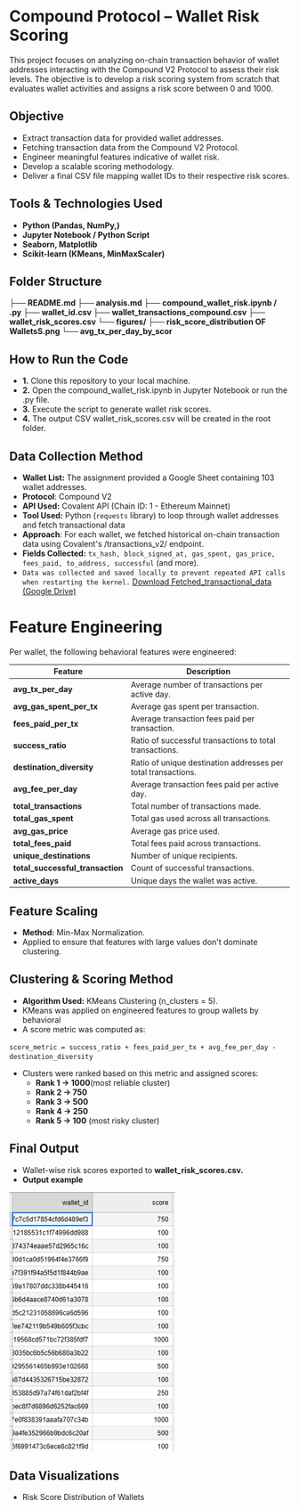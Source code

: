 # Compound Protocol – Wallet Risk Scoring 

This project focuses on analyzing on-chain transaction behavior of wallet addresses interacting with the Compound V2 Protocol to assess their risk levels. The objective is to develop a risk scoring system from scratch that evaluates wallet activities and assigns a risk score between 0 and 1000.
## Objective
- Extract transaction data for provided wallet addresses.
- Fetching transaction data from the Compound V2 Protocol.
- Engineer meaningful features indicative of wallet risk.
- Develop a scalable scoring methodology.
- Deliver a final CSV file mapping wallet IDs to their respective risk scores.

## Tools & Technologies Used
- **Python (Pandas, NumPy,)**
- **Jupyter Notebook / Python Script**
- **Seaborn, Matplotlib**
- **Scikit-learn (KMeans, MinMaxScaler)**
## Folder Structure
**├── README.md
  ├── analysis.md
  ├── compound_wallet_risk.ipynb / .py
  ├── wallet_id.csv
  ├── wallet_transactions_compound.csv
  ├── wallet_risk_scores.csv
  └── figures/
    ├── risk_score_distribution OF WalletsS.png
    └── avg_tx_per_day_by_scor**
## How to Run the Code
- **1.** Clone this repository to your local machine.
- **2.** Open the compound_wallet_risk.ipynb in Jupyter Notebook or run the .py file.
- **3.**  Execute the script to generate wallet risk scores.
- **4.**  The output CSV wallet_risk_scores.csv will be created in the root folder.

## Data Collection Method
- **Wallet List:** The assignment provided a Google Sheet containing 103 wallet addresses.
- **Protocol**: Compound V2
- **API Used:** Covalent API (Chain ID: 1 - Ethereum Mainnet)
-  **Tool Used:** Python (`requests` library) to loop through wallet addresses and fetch transactional data
- **Approach**: For each wallet, we fetched historical on-chain transaction data using Covalent's /transactions_v2/ endpoint.
- **Fields Collected:** `tx_hash, block_signed_at, gas_spent, gas_price, fees_paid, to_address, successful` (and more).
- `Data was collected and saved locally to prevent repeated API calls when restarting the kernel.`
[Download Fetched_transactional_data  (Google Drive)](https://drive.google.com/file/d/1UdOQQMa9KnaXaYJceH4Q29HROtKcD7WJ/view?usp=drive_link)

# Feature Engineering
Per wallet, the following behavioral features were engineered:

| Feature                      | Description                                                   |
| ---------------------------- | ------------------------------------------------------------- |
| **avg\_tx\_per\_day**        | Average number of transactions per active day.                |
| **avg\_gas\_spent\_per\_tx** | Average gas spent per transaction.                            |
| **fees\_paid\_per\_tx**      | Average transaction fees paid per transaction.                |
| **success\_ratio**           | Ratio of successful transactions to total transactions.       |
| **destination\_diversity**   | Ratio of unique destination addresses per total transactions. |
| **avg\_fee\_per\_day**       | Average transaction fees paid per active day.                 |
| **total_transactions**       | Total number of transactions made.                            |
| **total_gas_spent**          | Total gas used across all transactions.                       |   
| **avg_gas_price**            | Average gas price used.                                       |
| **total_fees_paid**          |  Total fees paid across transactions.                         |
| **unique_destinations**      | Number of unique recipients.                                  |
|**total_successful_transaction** | Count of successful transactions.                          |
| **active_days**              | Unique days the wallet was active.                            |
## Feature Scaling
- **Method:** Min-Max Normalization.
- Applied to ensure that features with large values don't dominate clustering.

## Clustering & Scoring Method
- **Algorithm Used:** KMeans Clustering (n_clusters = 5).
- KMeans was applied on engineered features to group wallets by behavioral
- A score metric was computed as:

 `score_metric = success_ratio + fees_paid_per_tx + avg_fee_per_day - destination_diversity`
- Clusters were ranked based on this metric and assigned scores:
  - **Rank 1 → 1000**(most reliable cluster)
  - **Rank 2 → 750**
  - **Rank 3 → 500**
  - **Rank 4 → 250**
  - **Rank 5 → 100** (most risky cluster)
## Final Output
- Wallet-wise risk scores exported to **wallet_risk_scores.csv.**
- **Output  example**

![Alt text](https://github.com/gaurav510610/compound_wallet_risk_project-/blob/main/RISK_SCORE.png)

## Data Visualizations
- Risk Score Distribution of Wallets



